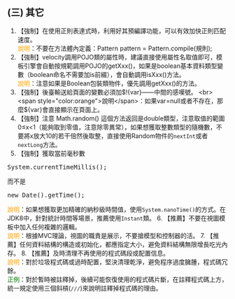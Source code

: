## (三) 其它 
1. 【強制】在使用正則表達式時，利用好其預編譯功能，可以有效加快正則匹配速度。 
<br><span style="color:orange">說明</span>：不要在方法體內定義：Pattern pattern = Pattern.compile(規則); 
2. 【強制】velocity調用POJO類的屬性時，建議直接使用屬性名取值即可，模板引擎會自動按規範調用POJO的getXxx()，如果是boolean基本資料類型變數（boolean命名不需要加is前綴），會自動調用isXxx()方法。 <br><span style="color:orange">說明</span>：注意如果是Boolean包裝類物件，優先調用getXxx()的方法。 
3. 【強制】後臺輸送給頁面的變數必須加$!{var}——中間的感嘆號。 
<br><span style="color:orange">說明</span>：如果var=null或者不存在，那麼${var}會直接顯示在頁面上。 
4. 【強制】注意 Math.random() 這個方法返回是double類型，注意取值的範圍 0≤x<1（能夠取到零值，注意除零異常），如果想獲取整數類型的隨機數，不要將x放大10的若干倍然後取整，直接使用Random物件的`nextInt`或者`nextLong`方法。 
5. 【強制】獲取當前毫秒數
<pre>System.currentTimeMillis();</pre> 
而不是
<pre>new Date().getTime();</pre> 
<span style="color:orange">說明</span>：如果想獲取更加精確的納秒級時間值，使用`System.nanoTime()`的方式。在JDK8中，針對統計時間等場景，推薦使用`Instant`類。 
6. 【推薦】不要在視圖模板中加入任何複雜的邏輯。 <br><span style="color:orange">說明</span>：根據MVC理論，視圖的職責是展示，不要搶模型和控制器的活。 
7. 【推薦】任何資料結構的構造或初始化，都應指定大小，避免資料結構無限增長吃光內存。 
8. 【推薦】及時清理不再使用的程式碼段或配置信息。 
<br><span style="color:orange">說明</span>：對於垃圾程式碼或過時配置，堅決清理乾淨，避免程序過度臃腫，程式碼冗餘。 
<br><span style="color:green">正例</span>：對於暫時被註釋掉，後續可能恢復使用的程式碼片斷，在註釋程式碼上方，統一規定使用三個斜槓(`///`)來說明註釋掉程式碼的理由。 